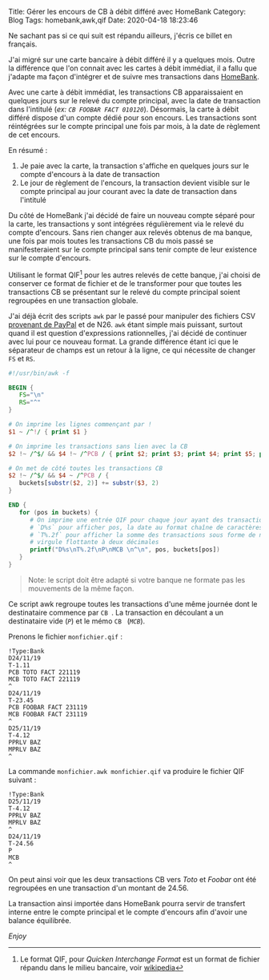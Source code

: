 Title: Gérer les encours de CB à débit différé avec HomeBank
Category: Blog
Tags: homebank,awk,qif
Date: 2020-04-18 18:23:46

Ne sachant pas si ce qui suit est répandu ailleurs, j'écris ce billet en
français.

J'ai migré sur une carte bancaire à débit différé il y a quelques mois. Outre la
différence que l'on connait avec les cartes à débit immédiat, il a fallu que
j'adapte ma façon d'intégrer et de suivre mes transactions dans [HomeBank][1].

Avec une carte à débit immédiat, les transactions CB apparaissaient en quelques
jours sur le relevé du compte principal, avec la date de transaction dans
l'intitulé (_ex: `CB FOOBAR FACT 010120`_). Désormais, la carte à débit différé
dispose d'un compte dédié pour son encours. Les transactions sont réintégrées
sur le compte principal une fois par mois, à la date de règlement de cet encours.

En résumé :

 1. Je paie avec la carte, la transaction s'affiche en quelques jours sur le
    compte d'encours à la date de transaction
 2. Le jour de règlement de l'encours, la transaction devient visible sur le
    compte principal au jour courant avec la date de transaction dans l'intitulé

Du côté de HomeBank j'ai décidé de faire un nouveau compte séparé pour la carte,
les transactions y sont intégrées régulièrement via le relevé du compte
d'encours. Sans rien changer aux relevés obtenus de ma banque, une fois par mois
toutes les transactions CB du mois passé se manifesteraient sur le compte
principal sans tenir compte de leur existence sur le compte d'encours.

Utilisant le format QIF[^1] pour les autres relevés de cette banque, j'ai choisi
de conserver ce format de fichier et de le transformer pour que toutes les
transactions CB se présentant sur le relevé du compte principal soient
regroupées en une transaction globale.

J'ai déjà écrit des scripts `awk` par le passé pour manipuler des fichiers CSV
[provenant de PayPal][2] et de N26. `awk` étant simple mais puissant, surtout
quand il est question d'expressions rationnelles, j'ai décidé de continuer avec
lui pour ce nouveau format. La grande différence étant ici que le séparateur de
champs est un retour à la ligne, ce qui nécessite de changer `FS` et `RS`.

``` awk
#!/usr/bin/awk -f

BEGIN {
   FS="\n"
   RS="^"
}

# On imprime les lignes commençant par !
$1 ~ /^!/ { print $1 }

# On imprime les transactions sans lien avec la CB
$2 !~ /^$/ && $4 !~ /^PCB / { print $2; print $3; print $4; print $5; print RS }

# On met de côté toutes les transactions CB
$2 !~ /^$/ && $4 ~ /^PCB / {
   buckets[substr($2, 2)] += substr($3, 2)
}

END {
   for (pos in buckets) {
      # On imprime une entrée QIF pour chaque jour ayant des transactions CB
      # `D%s` pour afficher pos, la date au format chaîne de caractères
      # `T%.2f` pour afficher la somme des transactions sous forme de nombre à
      # virgule flottante à deux décimales
      printf("D%s\nT%.2f\nP\nMCB \n^\n", pos, buckets[pos])
   }
}
```

> Note: le script doit être adapté si votre banque ne formate pas les mouvements
  de la même façon.

Ce script awk regroupe toutes les transactions d'une même journée dont le
destinataire commence par `CB `. La transaction en découlant a un destinataire
vide (_`P`_) et le mémo `CB ` (_`MCB`_).

Prenons le fichier `monfichier.qif` :

``` qif
!Type:Bank
D24/11/19
T-1.11
PCB TOTO FACT 221119
MCB TOTO FACT 221119
^
D24/11/19
T-23.45
PCB FOOBAR FACT 231119
MCB FOOBAR FACT 231119
^
D25/11/19
T-4.12
PPRLV BAZ
MPRLV BAZ
^
```

La commande `monfichier.awk monfichier.qif` va produire le fichier QIF suivant :

``` qif
!Type:Bank
D25/11/19
T-4.12
PPRLV BAZ
MPRLV BAZ
^
D24/11/19
T-24.56
P
MCB 
^
```

On peut ainsi voir que les deux transactions CB vers _Toto_ et _Foobar_ ont été
regroupées en une transaction d'un montant de 24.56.

La transaction ainsi importée dans HomeBank pourra servir de transfert interne
entre le compte principal et le compte d'encours afin d'avoir une balance
équilibrée.

_Enjoy_

[1]: http://homebank.free.fr
[2]: {filename}/blog/2013-12-18-import-paypal-transaction-history-in-homebank/post.markdown

[^1]: Le format QIF, pour _Quicken Interchange Format_ est un format de fichier répandu dans le milieu bancaire, voir [wikipedia](https://en.wikipedia.org/wiki/Quicken_Interchange_Format)
